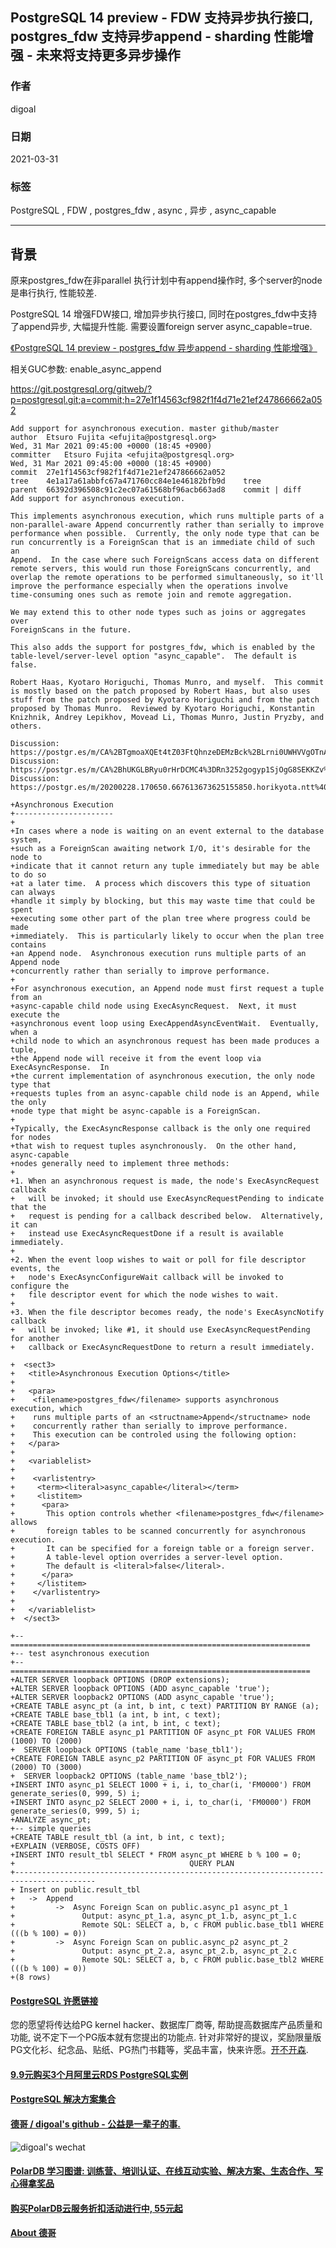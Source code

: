 ## PostgreSQL 14 preview - FDW 支持异步执行接口, postgres_fdw 支持异步append - sharding 性能增强 - 未来将支持更多异步操作  
  
### 作者  
digoal  
  
### 日期  
2021-03-31  
  
### 标签  
PostgreSQL , FDW , postgres_fdw , async , 异步 , async_capable  
  
----  
  
## 背景  
原来postgres_fdw在非parallel 执行计划中有append操作时, 多个server的node是串行执行, 性能较差.  
  
PostgreSQL 14 增强FDW接口, 增加异步执行接口, 同时在postgres_fdw中支持了append异步, 大幅提升性能. 需要设置foreign server async_capable=true.      
  
[《PostgreSQL 14 preview - postgres_fdw 异步append - sharding 性能增强》](../202010/20201010_05.md)    
  
相关GUC参数: enable_async_append   
  
https://git.postgresql.org/gitweb/?p=postgresql.git;a=commit;h=27e1f14563cf982f1f4d71e21ef247866662a052  
  
```  
Add support for asynchronous execution. master github/master  
author	Etsuro Fujita <efujita@postgresql.org>	  
Wed, 31 Mar 2021 09:45:00 +0000 (18:45 +0900)  
committer	Etsuro Fujita <efujita@postgresql.org>	  
Wed, 31 Mar 2021 09:45:00 +0000 (18:45 +0900)  
commit	27e1f14563cf982f1f4d71e21ef247866662a052  
tree	4e1a17a61abbfc67a471760cc84e1e46182bfb9d	tree  
parent	66392d396508c91c2ec07a61568bf96acb663ad8	commit | diff  
Add support for asynchronous execution.  
  
This implements asynchronous execution, which runs multiple parts of a  
non-parallel-aware Append concurrently rather than serially to improve  
performance when possible.  Currently, the only node type that can be  
run concurrently is a ForeignScan that is an immediate child of such an  
Append.  In the case where such ForeignScans access data on different  
remote servers, this would run those ForeignScans concurrently, and  
overlap the remote operations to be performed simultaneously, so it'll  
improve the performance especially when the operations involve  
time-consuming ones such as remote join and remote aggregation.  
  
We may extend this to other node types such as joins or aggregates over  
ForeignScans in the future.  
  
This also adds the support for postgres_fdw, which is enabled by the  
table-level/server-level option "async_capable".  The default is false.  
  
Robert Haas, Kyotaro Horiguchi, Thomas Munro, and myself.  This commit  
is mostly based on the patch proposed by Robert Haas, but also uses  
stuff from the patch proposed by Kyotaro Horiguchi and from the patch  
proposed by Thomas Munro.  Reviewed by Kyotaro Horiguchi, Konstantin  
Knizhnik, Andrey Lepikhov, Movead Li, Thomas Munro, Justin Pryzby, and  
others.  
  
Discussion: https://postgr.es/m/CA%2BTgmoaXQEt4tZ03FtQhnzeDEMzBck%2BLrni0UWHVVgOTnA6C1w%40mail.gmail.com  
Discussion: https://postgr.es/m/CA%2BhUKGLBRyu0rHrDCMC4%3DRn3252gogyp1SjOgG8SEKKZv%3DFwfQ%40mail.gmail.com  
Discussion: https://postgr.es/m/20200228.170650.667613673625155850.horikyota.ntt%40gmail.com  
```  
  
```  
+Asynchronous Execution  
+----------------------  
+  
+In cases where a node is waiting on an event external to the database system,  
+such as a ForeignScan awaiting network I/O, it's desirable for the node to  
+indicate that it cannot return any tuple immediately but may be able to do so  
+at a later time.  A process which discovers this type of situation can always  
+handle it simply by blocking, but this may waste time that could be spent  
+executing some other part of the plan tree where progress could be made  
+immediately.  This is particularly likely to occur when the plan tree contains  
+an Append node.  Asynchronous execution runs multiple parts of an Append node  
+concurrently rather than serially to improve performance.  
+  
+For asynchronous execution, an Append node must first request a tuple from an  
+async-capable child node using ExecAsyncRequest.  Next, it must execute the  
+asynchronous event loop using ExecAppendAsyncEventWait.  Eventually, when a  
+child node to which an asynchronous request has been made produces a tuple,  
+the Append node will receive it from the event loop via ExecAsyncResponse.  In  
+the current implementation of asynchronous execution, the only node type that  
+requests tuples from an async-capable child node is an Append, while the only  
+node type that might be async-capable is a ForeignScan.  
+  
+Typically, the ExecAsyncResponse callback is the only one required for nodes  
+that wish to request tuples asynchronously.  On the other hand, async-capable  
+nodes generally need to implement three methods:  
+  
+1. When an asynchronous request is made, the node's ExecAsyncRequest callback  
+   will be invoked; it should use ExecAsyncRequestPending to indicate that the  
+   request is pending for a callback described below.  Alternatively, it can  
+   instead use ExecAsyncRequestDone if a result is available immediately.  
+  
+2. When the event loop wishes to wait or poll for file descriptor events, the  
+   node's ExecAsyncConfigureWait callback will be invoked to configure the  
+   file descriptor event for which the node wishes to wait.  
+  
+3. When the file descriptor becomes ready, the node's ExecAsyncNotify callback  
+   will be invoked; like #1, it should use ExecAsyncRequestPending for another  
+   callback or ExecAsyncRequestDone to return a result immediately.  
```  
  
```  
+  <sect3>  
+   <title>Asynchronous Execution Options</title>  
+  
+   <para>  
+    <filename>postgres_fdw</filename> supports asynchronous execution, which  
+    runs multiple parts of an <structname>Append</structname> node  
+    concurrently rather than serially to improve performance.  
+    This execution can be controled using the following option:  
+   </para>  
+  
+   <variablelist>  
+  
+    <varlistentry>  
+     <term><literal>async_capable</literal></term>  
+     <listitem>  
+      <para>  
+       This option controls whether <filename>postgres_fdw</filename> allows  
+       foreign tables to be scanned concurrently for asynchronous execution.  
+       It can be specified for a foreign table or a foreign server.  
+       A table-level option overrides a server-level option.  
+       The default is <literal>false</literal>.  
+      </para>  
+     </listitem>  
+    </varlistentry>  
+  
+   </variablelist>  
+  </sect3>  
```  
  
```  
+-- ===================================================================  
+-- test asynchronous execution  
+-- ===================================================================  
+ALTER SERVER loopback OPTIONS (DROP extensions);  
+ALTER SERVER loopback OPTIONS (ADD async_capable 'true');  
+ALTER SERVER loopback2 OPTIONS (ADD async_capable 'true');  
+CREATE TABLE async_pt (a int, b int, c text) PARTITION BY RANGE (a);  
+CREATE TABLE base_tbl1 (a int, b int, c text);  
+CREATE TABLE base_tbl2 (a int, b int, c text);  
+CREATE FOREIGN TABLE async_p1 PARTITION OF async_pt FOR VALUES FROM (1000) TO (2000)  
+  SERVER loopback OPTIONS (table_name 'base_tbl1');  
+CREATE FOREIGN TABLE async_p2 PARTITION OF async_pt FOR VALUES FROM (2000) TO (3000)  
+  SERVER loopback2 OPTIONS (table_name 'base_tbl2');  
+INSERT INTO async_p1 SELECT 1000 + i, i, to_char(i, 'FM0000') FROM generate_series(0, 999, 5) i;  
+INSERT INTO async_p2 SELECT 2000 + i, i, to_char(i, 'FM0000') FROM generate_series(0, 999, 5) i;  
+ANALYZE async_pt;  
+-- simple queries  
+CREATE TABLE result_tbl (a int, b int, c text);  
+EXPLAIN (VERBOSE, COSTS OFF)  
+INSERT INTO result_tbl SELECT * FROM async_pt WHERE b % 100 = 0;  
+                                       QUERY PLAN                                         
+----------------------------------------------------------------------------------------  
+ Insert on public.result_tbl  
+   ->  Append  
+         ->  Async Foreign Scan on public.async_p1 async_pt_1  
+               Output: async_pt_1.a, async_pt_1.b, async_pt_1.c  
+               Remote SQL: SELECT a, b, c FROM public.base_tbl1 WHERE (((b % 100) = 0))  
+         ->  Async Foreign Scan on public.async_p2 async_pt_2  
+               Output: async_pt_2.a, async_pt_2.b, async_pt_2.c  
+               Remote SQL: SELECT a, b, c FROM public.base_tbl2 WHERE (((b % 100) = 0))  
+(8 rows)  
```  
  
  
#### [PostgreSQL 许愿链接](https://github.com/digoal/blog/issues/76 "269ac3d1c492e938c0191101c7238216")
您的愿望将传达给PG kernel hacker、数据库厂商等, 帮助提高数据库产品质量和功能, 说不定下一个PG版本就有您提出的功能点. 针对非常好的提议，奖励限量版PG文化衫、纪念品、贴纸、PG热门书籍等，奖品丰富，快来许愿。[开不开森](https://github.com/digoal/blog/issues/76 "269ac3d1c492e938c0191101c7238216").  
  
  
#### [9.9元购买3个月阿里云RDS PostgreSQL实例](https://www.aliyun.com/database/postgresqlactivity "57258f76c37864c6e6d23383d05714ea")
  
  
#### [PostgreSQL 解决方案集合](https://yq.aliyun.com/topic/118 "40cff096e9ed7122c512b35d8561d9c8")
  
  
#### [德哥 / digoal's github - 公益是一辈子的事.](https://github.com/digoal/blog/blob/master/README.md "22709685feb7cab07d30f30387f0a9ae")
  
  
![digoal's wechat](../pic/digoal_weixin.jpg "f7ad92eeba24523fd47a6e1a0e691b59")
  
  
#### [PolarDB 学习图谱: 训练营、培训认证、在线互动实验、解决方案、生态合作、写心得拿奖品](https://www.aliyun.com/database/openpolardb/activity "8642f60e04ed0c814bf9cb9677976bd4")
  
  
#### [购买PolarDB云服务折扣活动进行中, 55元起](https://www.aliyun.com/activity/new/polardb-yunparter?userCode=bsb3t4al "e0495c413bedacabb75ff1e880be465a")
  
  
#### [About 德哥](https://github.com/digoal/blog/blob/master/me/readme.md "a37735981e7704886ffd590565582dd0")
  

